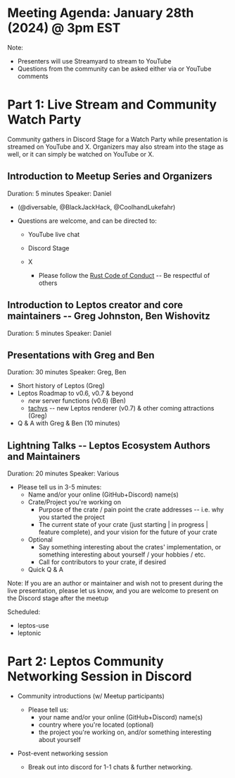 # Meeting Agenda: January 28th (2024) @ 3pm EST

Note:
- Presenters will use Streamyard to stream to YouTube
- Questions from the community can be asked either via or YouTube comments

# Part 1: Live Stream and Community Watch Party

Community gathers in Discord Stage for a Watch Party while presentation is streamed on YouTube and X. Organizers may also stream into the stage as well, or it can simply be watched on YouTube or X. 


## Introduction to Meetup Series and Organizers 
Duration: 5 minutes
Speaker: Daniel

- (@diversable, @BlackJackHack, @CoolhandLukefahr)


- Questions are welcome, and can be directed to:
  - YouTube live chat
  - Discord Stage
  - X

	- Please follow the [Rust Code of Conduct](https://www.rust-lang.org/policies/code-of-conduct) -- Be respectful of others


## Introduction to Leptos creator and core maintainers -- Greg Johnston, Ben Wishovitz
Duration: 5 minutes
Speaker: Daniel


## Presentations with Greg and Ben
Duration: 30 minutes
Speaker: Greg, Ben 

- Short history of Leptos (Greg)
- Leptos Roadmap to v0.6, v0.7 & beyond
  - *new* server functions (v0.6) (Ben)
  - [tachys](https://github.com/gbj/tachys) -- new Leptos renderer (v0.7) & other coming attractions (Greg)
- Q & A with Greg & Ben (10 minutes)


## Lightning Talks -- Leptos Ecosystem Authors and Maintainers 
Duration: 20 minutes
Speaker: Various 

- Please tell us in 3-5 minutes:
  - Name and/or your online (GitHub+Discord) name(s)
  - Crate/Project you're working on
    - Purpose of the crate / pain point the crate addresses -- i.e. why you started the project
    - The current state of your crate (just starting | in progress | feature complete), and your vision for the future of your crate
  - Optional
    - Say something interesting about the crates' implementation, or something interesting about yourself / your hobbies / etc.
    - Call for contributors to your crate, if desired
  - Quick Q & A

Note: If you are an author or maintainer and wish not to present during the live presentation, please let us know, and you are welcome to present on the Discord stage after the meetup 

Scheduled:
- leptos-use
- leptonic


# Part 2: Leptos Community Networking Session in Discord 

- Community introductions (w/ Meetup participants)
	- Please tell us:
		- your name and/or your online (GitHub+Discord) name(s)
		- country where you're located (optional)
		- the project you're working on, and/or something interesting about yourself

- Post-event networking session
	- Break out into discord for 1-1 chats & further networking.

